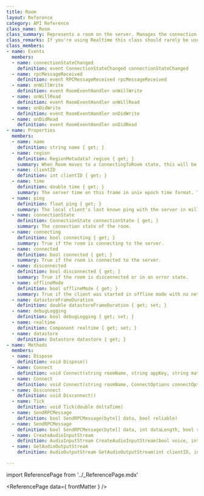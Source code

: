 ```yaml
---
title: Room
layout: Reference
category: API Reference
class_name: Room
class_summary: Represents a room on the server. Manages the connection to the server and the datastore.
class_remarks: If you're using Realtime this class should rarely be used directly. Realtime will manage the Room object and it exposes equivalent methods for all Room operations.
class_members:
- name: Events
  members:
  - name: connectionStateChanged
    definition: event ConnectionStateChanged connectionStateChanged
  - name: rpcMessageReceived
    definition: event RPCMessageReceived rpcMessageReceived
  - name: onWillWrite
    definition: event RoomEventHandler onWillWrite
  - name: onWillRead
    definition: event RoomEventHandler onWillRead
  - name: onDidWrite
    definition: event RoomEventHandler onDidWrite
  - name: onDidRead
    definition: event RoomEventHandler onDidRead
- name: Properties
  members:
  - name: name
    definition: string name { get; }
  - name: region
    definition: RegionMetadata? region { get; }
    summary: When Room moves to a ConnectingToRoom state, this will be filled in with metadata about the region being connected to, including an IP address that can be used to ping the region.
  - name: clientID
    definition: int clientID { get; }
  - name: time
    definition: double time { get; }
    summary: The server time on this frame in unix epoch time format. This value can be used to drive animations and is backed by a monotonic clock with sub-millisecond precision. This value has latency from the server removed.
  - name: ping
    definition: float ping { get; }
    summary: The local client's last known ping with the server in milliseconds.
  - name: connectionState
    definition: ConnectionState connectionState { get; }
    summary: The connection state of the room.
  - name: connecting
    definition: bool connecting { get; }
    summary: True if the room is connecting to the server.
  - name: connected
    definition: bool connected { get; }
    summary: True if the room is connected to the server.
  - name: disconnected
    definition: bool disconnected { get; }
    summary: True if the room is disconnected or in an error state.
  - name: offlineMode
    definition: bool offlineMode { get; }
    summary: True if the client was started in offline mode with no networking capabilities.
  - name: datastoreFrameDuration
    definition: double datastoreFrameDuration { get; set; }
  - name: debugLogging
    definition: bool debugLogging { get; set; }
  - name: realtime
    definition: Component realtime { get; set; }
  - name: datastore
    definition: Datastore datastore { get; }
- name: Methods
  members:
  - name: Dispose
    definition: void Dispose()
  - name: Connect
    definition: void Connect(string roomName, string appKey, string matcherURL = null, RealtimeModel roomModel = null)
  - name: Connect
    definition: void Connect(string roomName, ConnectOptions connectOptions)
  - name: Disconnect
    definition: void Disconnect()
  - name: Tick
    definition: void Tick(double deltaTime)
  - name: SendRPCMessage
    definition: bool SendRPCMessage(byte[] data, bool reliable)
  - name: SendRPCMessage
    definition: bool SendRPCMessage(byte[] data, int dataLength, bool reliable)
  - name: CreateAudioInputStream
    definition: AudioInputStream CreateAudioInputStream(bool voice, int sampleRate, int channels)
  - name: GetAudioOutputStream
    definition: AudioOutputStream GetAudioOutputStream(int clientID, int streamID)

---
```

import ReferencePage from '../_ReferencePage.mdx'

<ReferencePage data={ frontMatter } />
